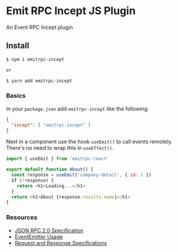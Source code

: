 # Emit RPC Incept JS Plugin

An Event RPC Incept plugin

## Install

```bash
$ npm i emitrpc-incept

or

$ yarn add emitrpc-incept
```

### Basics

In your `package.json` add `emitrpc-incept` like the following.

```json
{
  "incept": [ "emitrpc-incept" ]
}
```

Next in a component use the hook `useEmit()` to call events 
remotely. There's no need to wrap this in `useEffect()`.

```js
import { useEmit } from 'emitrpc-react'

export default function About() {
  const response = useEmit('company-detail', { id: 1 })
  if (!response) {
    return <h1>Loading...</h1>
  }
  return <h1>About {response.results.name}</h1>
}
```

### Resources

 - [JSON RPC 2.0 Specification](https://www.jsonrpc.org/specification)
 - [EventEmitter Usage](https://github.com/inceptjs/incept.js/blob/canary/docs/events.md)
 - [Request and Response Specifications](https://github.com/inceptjs/incept.js/blob/canary/docs/routing.md#request-and-response)